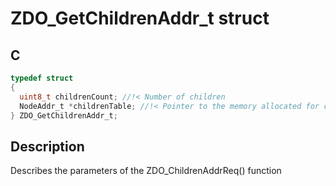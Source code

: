 # ZDO_GetChildrenAddr_t struct

## C

```c
typedef struct
{
  uint8_t childrenCount; //!< Number of children
  NodeAddr_t *childrenTable; //!< Pointer to the memory allocated for children information
} ZDO_GetChildrenAddr_t;

```
## Description

Describes the parameters of the ZDO_ChildrenAddrReq() function